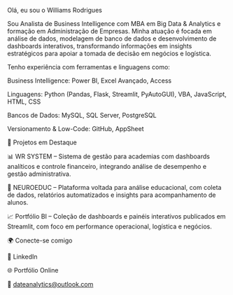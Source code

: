 Olá, eu sou o Williams Rodrigues

Sou Analista de Business Intelligence com MBA em Big Data & Analytics e formação em Administração de Empresas. Minha atuação é focada em análise de dados, modelagem de banco de dados e desenvolvimento de dashboards interativos, transformando informações em insights estratégicos para apoiar a tomada de decisão em negócios e logística.

Tenho experiência com ferramentas e linguagens como:

Business Intelligence: Power BI, Excel Avançado, Access

Linguagens: Python (Pandas, Flask, Streamlit, PyAutoGUI), VBA, JavaScript, HTML, CSS

Bancos de Dados: MySQL, SQL Server, PostgreSQL

Versionamento & Low-Code: GitHub, AppSheet

🚀 Projetos em Destaque

📊 WR SYSTEM – Sistema de gestão para academias com dashboards analíticos e controle financeiro, integrando análise de desempenho e gestão administrativa.

🧠 NEUROEDUC – Plataforma voltada para análise educacional, com coleta de dados, relatórios automatizados e insights para acompanhamento de alunos.

📈 Portfólio BI – Coleção de dashboards e painéis interativos publicados em Streamlit, com foco em performance operacional, logística e negócios.

🌍 Conecte-se comigo

🔗 LinkedIn

🌐 Portfólio Online

📧 dateanalytics@outlook.com
